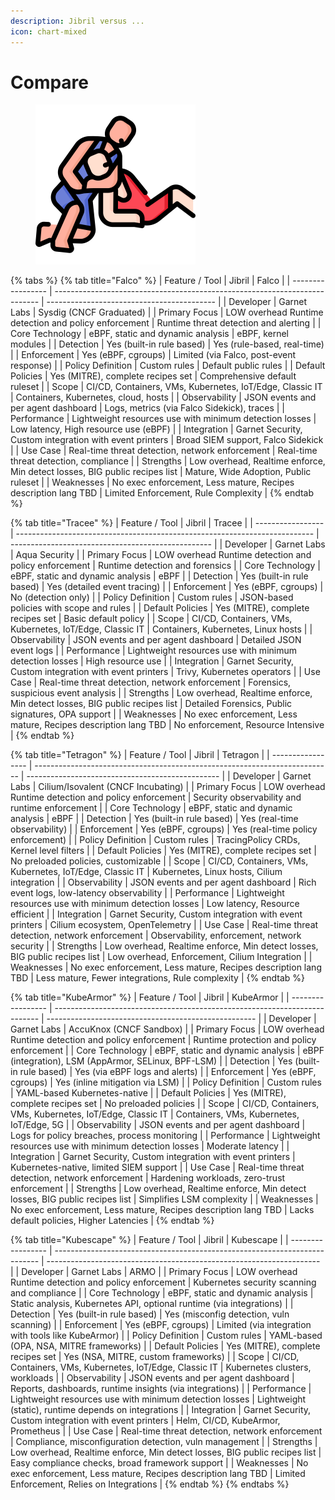 ```yaml
---
description: Jibril versus ...
icon: chart-mixed
---
```


# Compare

<figure><img src="../../.gitbook/assets/image (13).png" alt="" width="256"><figcaption></figcaption></figure>

{% tabs %}
{% tab title="Falco" %}
| Feature / Tool    | Jibril                                                                     | Falco                                      |
| ----------------- | -------------------------------------------------------------------------- | ------------------------------------------ |
| Developer         | Garnet Labs                                                                | Sysdig (CNCF Graduated)                    |
| Primary Focus     | LOW overhead Runtime detection and policy enforcement                      | Runtime threat detection and alerting      |
| Core Technology   | eBPF, static and dynamic analysis                                          | eBPF, kernel modules                       |
| Detection         | Yes (built-in rule based)                                                  | Yes (rule-based, real-time)                |
| Enforcement       | Yes (eBPF, cgroups)                                                        | Limited (via Falco, post-event response)   |
| Policy Definition | Custom rules                                                               | Default public rules                       |
| Default Policies  | Yes (MITRE), complete recipes set                                          | Comprehensive default ruleset              |
| Scope             | CI/CD, Containers, VMs, Kubernetes, IoT/Edge, Classic IT                   | Containers, Kubernetes, cloud, hosts       |
| Observability     | JSON events and per agent dashboard                                        | Logs, metrics (via Falco Sidekick), traces |
| Performance       | Lightweight resources use with minimum detection losses                    | Low latency, High resource use (eBPF)      |
| Integration       | Garnet Security, Custom integration with event printers                    | Broad SIEM support, Falco Sidekick         |
| Use Case          | Real-time threat detection, network enforcement                            | Real-time threat detection, compliance     |
| Strengths         | Low overhead, Realtime enforce, Min detect losses, BIG public recipes list | Mature, Wide Adoption, Public ruleset      |
| Weaknesses        | No exec enforcement, Less mature, Recipes description lang TBD             | Limited Enforcement, Rule Complexity       |
{% endtab %}

{% tab title="Tracee" %}
| Feature / Tool    | Jibril                                                                     | Tracee                                             |
| ----------------- | -------------------------------------------------------------------------- | -------------------------------------------------- |
| Developer         | Garnet Labs                                                                | Aqua Security                                      |
| Primary Focus     | LOW overhead Runtime detection and policy enforcement                      | Runtime detection and forensics                    |
| Core Technology   | eBPF, static and dynamic analysis                                          | eBPF                                               |
| Detection         | Yes (built-in rule based)                                                  | Yes (detailed event tracing)                       |
| Enforcement       | Yes (eBPF, cgroups)                                                        | No (detection only)                                |
| Policy Definition | Custom rules                                                               | JSON-based policies with scope and rules           |
| Default Policies  | Yes (MITRE), complete recipes set                                          | Basic default policy                               |
| Scope             | CI/CD, Containers, VMs, Kubernetes, IoT/Edge, Classic IT                   | Containers, Kubernetes, Linux hosts                |
| Observability     | JSON events and per agent dashboard                                        | Detailed JSON event logs                           |
| Performance       | Lightweight resources use with minimum detection losses                    | High resource use                                  |
| Integration       | Garnet Security, Custom integration with event printers                    | Trivy, Kubernetes operators                        |
| Use Case          | Real-time threat detection, network enforcement                            | Forensics, suspicious event analysis               |
| Strengths         | Low overhead, Realtime enforce, Min detect losses, BIG public recipes list | Detailed Forensics, Public signatures, OPA support |
| Weaknesses        | No exec enforcement, Less mature, Recipes description lang TBD             | No enforcement, Resource Intensive                 |
{% endtab %}

{% tab title="Tetragon" %}
| Feature / Tool    | Jibril                                                                     | Tetragon                                         |
| ----------------- | -------------------------------------------------------------------------- | ------------------------------------------------ |
| Developer         | Garnet Labs                                                                | Cilium/Isovalent (CNCF Incubating)               |
| Primary Focus     | LOW overhead Runtime detection and policy enforcement                      | Security observability and runtime enforcement   |
| Core Technology   | eBPF, static and dynamic analysis                                          | eBPF                                             |
| Detection         | Yes (built-in rule based)                                                  | Yes (real-time observability)                    |
| Enforcement       | Yes (eBPF, cgroups)                                                        | Yes (real-time policy enforcement)               |
| Policy Definition | Custom rules                                                               | TracingPolicy CRDs, Kernel level filters         |
| Default Policies  | Yes (MITRE), complete recipes set                                          | No preloaded policies, customizable              |
| Scope             | CI/CD, Containers, VMs, Kubernetes, IoT/Edge, Classic IT                   | Kubernetes, Linux hosts, Cilium integration      |
| Observability     | JSON events and per agent dashboard                                        | Rich event logs, low-latency observability       |
| Performance       | Lightweight resources use with minimum detection losses                    | Low latency, Resource efficient                  |
| Integration       | Garnet Security, Custom integration with event printers                    | Cilium ecosystem, OpenTelemetry                  |
| Use Case          | Real-time threat detection, network enforcement                            | Observability, enforcement, network security     |
| Strengths         | Low overhead, Realtime enforce, Min detect losses, BIG public recipes list | Low overhead, Enforcement, Cilium Integration    |
| Weaknesses        | No exec enforcement, Less mature, Recipes description lang TBD             | Less mature, Fewer integrations, Rule complexity |
{% endtab %}

{% tab title="KubeArmor" %}
| Feature / Tool    | Jibril                                                                     | KubeArmor                                            |
| ----------------- | -------------------------------------------------------------------------- | ---------------------------------------------------- |
| Developer         | Garnet Labs                                                                | AccuKnox (CNCF Sandbox)                              |
| Primary Focus     | LOW overhead Runtime detection and policy enforcement                      | Runtime protection and policy enforcement            |
| Core Technology   | eBPF, static and dynamic analysis                                          | eBPF (integration), LSM (AppArmor, SELinux, BPF-LSM) |
| Detection         | Yes (built-in rule based)                                                  | Yes (via eBPF logs and alerts)                       |
| Enforcement       | Yes (eBPF, cgroups)                                                        | Yes (inline mitigation via LSM)                      |
| Policy Definition | Custom rules                                                               | YAML-based Kubernetes-native                         |
| Default Policies  | Yes (MITRE), complete recipes set                                          | No preloaded policies                                |
| Scope             | CI/CD, Containers, VMs, Kubernetes, IoT/Edge, Classic IT                   | Containers, VMs, Kubernetes, IoT/Edge, 5G            |
| Observability     | JSON events and per agent dashboard                                        | Logs for policy breaches, process monitoring         |
| Performance       | Lightweight resources use with minimum detection losses                    | Moderate latency                                     |
| Integration       | Garnet Security, Custom integration with event printers                    | Kubernetes-native, limited SIEM support              |
| Use Case          | Real-time threat detection, network enforcement                            | Hardening workloads, zero-trust enforcement          |
| Strengths         | Low overhead, Realtime enforce, Min detect losses, BIG public recipes list | Simplifies LSM complexity                            |
| Weaknesses        | No exec enforcement, Less mature, Recipes description lang TBD             | Lacks default policies, Higher Latencies             |
{% endtab %}

{% tab title="Kubescape" %}
| Feature / Tool    | Jibril                                                                     | Kubescape                                                            |
| ----------------- | -------------------------------------------------------------------------- | -------------------------------------------------------------------- |
| Developer         | Garnet Labs                                                                | ARMO                                                                 |
| Primary Focus     | LOW overhead Runtime detection and policy enforcement                      | Kubernetes security scanning and compliance                          |
| Core Technology   | eBPF, static and dynamic analysis                                          | Static analysis, Kubernetes API, optional runtime (via integrations) |
| Detection         | Yes (built-in rule based)                                                  | Yes (misconfig detection, vuln scanning)                             |
| Enforcement       | Yes (eBPF, cgroups)                                                        | Limited (via integration with tools like KubeArmor)                  |
| Policy Definition | Custom rules                                                               | YAML-based (OPA, NSA, MITRE frameworks)                              |
| Default Policies  | Yes (MITRE), complete recipes set                                          | Yes (NSA, MITRE, custom frameworks)                                  |
| Scope             | CI/CD, Containers, VMs, Kubernetes, IoT/Edge, Classic IT                   | Kubernetes clusters, workloads                                       |
| Observability     | JSON events and per agent dashboard                                        | Reports, dashboards, runtime insights (via integrations)             |
| Performance       | Lightweight resources use with minimum detection losses                    | Lightweight (static), runtime depends on integrations                |
| Integration       | Garnet Security, Custom integration with event printers                    | Helm, CI/CD, KubeArmor, Prometheus                                   |
| Use Case          | Real-time threat detection, network enforcement                            | Compliance, misconfiguration detection, vuln management              |
| Strengths         | Low overhead, Realtime enforce, Min detect losses, BIG public recipes list | Easy compliance checks, broad framework support                      |
| Weaknesses        | No exec enforcement, Less mature, Recipes description lang TBD             | Limited Enforcement, Relies on Integrations                          |
{% endtab %}
{% endtabs %}
